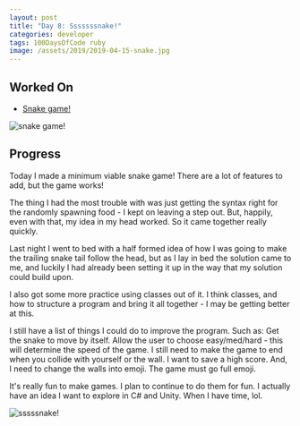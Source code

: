 ```yaml
---
layout: post
title: "Day 8: Sssssssnake!"
categories: developer
tags: 100DaysOfCode ruby
image: /assets/2019/2019-04-15-snake.jpg
---
```

## Worked On

- [Snake game!](https://github.com/BlueCodeThree/Ruby-Snake)

![snake game!](/assets/2019/2019-04-16-snake.gif)

## Progress

Today I made a minimum viable snake game! There are a lot of features to add, but the game works!

The thing I had the most trouble with was just getting the syntax right for the randomly spawning food - I kept on leaving a step out. But, happily, even with that, my idea in my head worked. So it came together really quickly.

Last night I went to bed with a half formed idea of how I was going to make the trailing snake tail follow the head, but as I lay in bed the solution came to me, and luckily I had already been setting it up in the way that my solution could build upon. 

I also got some more practice using classes out of it. I think classes, and how to structure a program and bring it all together -  I may be getting better at this. 

I still have a list of things I could do to improve the program. Such as: Get the snake to move by itself. Allow the user to choose easy/med/hard - this will determine the speed of the game. I still need to make the game to end when you collide with yourself or the wall. I want to save a high score. And, I need to change the walls into emoji. The game must go full emoji.  

It's really fun to make games. I plan to continue to do them for fun. I actually have an idea I want to explore in C# and Unity. When I have time, lol. 

![sssssnake!](/assets/2019/2019-04-15-snake.jpg)